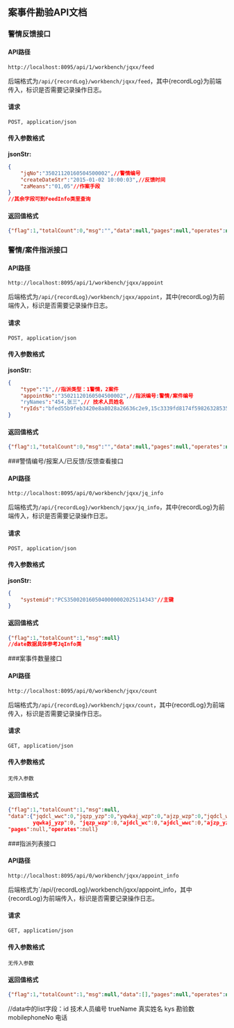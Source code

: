 ## 案事件勘验API文档

### 警情反馈接口

#### API路径

```http
http://localhost:8095/api/1/workbench/jqxx/feed
```

后端格式为`/api/{recordLog}/workbench/jqxx/feed`，其中{recordLog}为前端传入，标识是否需要记录操作日志。

#### 请求

```
POST, application/json
```

#### 传入参数格式
**jsonStr:**
```json
{
    "jqNo":"35021120160504500002",//警情编号
    "createDateStr":"2015-01-02 10:00:03",//反馈时间
    "zaMeans":"01,05"//作案手段
}
//其余字段可到FeedInfo类里查询
```

#### 返回值格式

```json
{"flag":1,"totalCount":0,"msg":"","data":null,"pages":null,"operates":null}
```

### 警情/案件指派接口

#### API路径

```http
http://localhost:8095/api/1/workbench/jqxx/appoint
```

后端格式为`/api/{recordLog}/workbench/jqxx/appoint`，其中{recordLog}为前端传入，标识是否需要记录操作日志。

#### 请求

```
POST, application/json
```

#### 传入参数格式
**jsonStr:**
```json
{
    "type":"1",//指派类型：1警情，2案件
    "appointNo":"35021120160504500002",//指派编号:警情/案件编号
    "ryNames":"454,张三",// 技术人员姓名
    "ryIds":"bfed55b9feb3420e8a8028a26636c2e9,15c3339fd8174f59826328535a4df08a"//技术人员id
}
```

#### 返回值格式

```json
{"flag":1,"totalCount":0,"msg":"","data":null,"pages":null,"operates":null}
```

###警情编号/报案人/已反馈/反馈查看接口

#### API路径

```http
http://localhost:8095/api/0/workbench/jqxx/jq_info
```

后端格式为`/api/{recordLog}/workbench/jqxx/jq_info`，其中{recordLog}为前端传入，标识是否需要记录操作日志。

#### 请求

```
POST, application/json
```

#### 传入参数格式
**jsonStr:**
```json
{
    "systemid":"PCS3500201605040000002025114343"//主键
}
```

#### 返回值格式
```json
{"flag":1,"totalCount":1,"msg":null}
//date数据具体参考JqInfo类
```

###案事件数量接口

#### API路径

```http
http://localhost:8095/api/0/workbench/jqxx/count
```

后端格式为`/api/{recordLog}/workbench/jqxx/count`，其中{recordLog}为前端传入，标识是否需要记录操作日志。

#### 请求

```
GET, application/json
```

#### 传入参数格式
```
无传入参数
```

#### 返回值格式
```json
{"flag":1,"totalCount":1,"msg":null,
"data":{"jqdcl_wwc":0,"jqzp_yzp":0,"yqwkaj_wzp":0,"ajzp_wzp":0,"jqdcl_wc":0,
        yqwkaj_yzp":0, "jqzp_wzp":0,"ajdcl_wc":0,"ajdcl_wwc":0,"ajzp_yzp":0},
"pages":null,"operates":null}
```

###指派列表接口

#### API路径

```http
http://localhost:8095/api/0/workbench/jqxx/appoint_info
```

后端格式为`/api/{recordLog}/workbench/jqxx/appoint_info，其中{recordLog}为前端传入，标识是否需要记录操作日志。

#### 请求

```
GET, application/json
```

#### 传入参数格式
```
无传入参数
```

#### 返回值格式
```json
{"flag":1,"totalCount":1,"msg":null,"data":[],"pages":null,"operates":null}
```
//data中的list字段：id 技术人员编号 trueName 真实姓名 kys 勘验数 mobilephoneNo 电话
